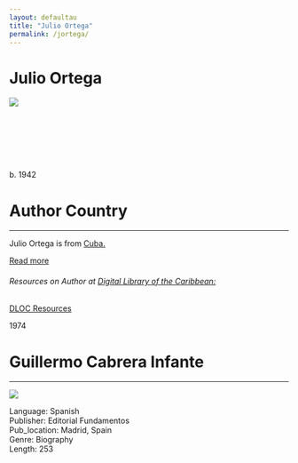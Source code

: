 ```yaml
---
layout: defaultau
title: "Julio Ortega"
permalink: /jortega/
---
```

<!-- partial:index.partial.html -->
<div class="content">
     <h1>Julio Ortega</h1>
    <div class="quote">
        <div><img src="https://vivo.brown.edu/profile-images/7f3/e98/025/97a/428/082/a80/16c/77c/44c/10/jortega_photo_.jpg" class="logo"></div>
    </div>
    <div class="timeline">
        <div style="padding-bottom:100px;"></div>
        <div class="block">
             <div class="date right"><p class="right">b. 1942</p></div>
            <div class="dot"></div>
            <div class="left first">
            <div class="author_country">
                <h1>Author Country</h1><hr>
          <div class="aclocation">  <p>Julio Ortega is from <a href="{{ site.baseurl }}/14">Cuba.</a></p></div>
              <div class="acreadmore">  <a href="https://es.wikipedia.org/wiki/Julio_Ortega_(escritor)" target="_blank">Read more</a></div>
            <div class="aclocation">  <h6>Resources on Author at <a href="https://dloc.com">Digital Library of the Caribbean:</a></h6></div> 
       <div class="dlocresources"><a href="https://www.dloc.com/UF00081352/00001/images" target="_blank">DLOC Resources</a></div>
            </div>
            </div>
        <div class="block">
            <div class="date left"><p class="left">1974</p></div>
            <div class="dot"></div>
            <div class="right">
                <h1>Guillermo Cabrera Infante</h1><hr>
                <p><img src="https://pictures.abebooks.com/inventory/md/md6601456374.jpg"></p>
                <p>
                Language: Spanish<br/>
                Publisher: Editorial Fundamentos<br/>
                Pub_location: Madrid, Spain<br/>
                Genre: Biography<br/>
                Length: 253<br/>                   </p>
            </div>
        </div>
  <!-- partial -->
<script src='https://cdnjs.cloudflare.com/ajax/libs/jquery/3.1.1/jquery.min.js'></script><script  src="{{ site.baseurl }}/assets/js/authorscript.js"></script>